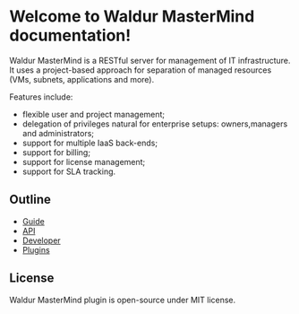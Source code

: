 # Welcome to Waldur MasterMind documentation!

Waldur MasterMind is a RESTful server for management of IT
infrastructure. It uses a project-based approach for separation of
managed resources (VMs, subnets, applications and more).

Features include:

- flexible user and project management;
- delegation of privileges natural for enterprise setups: owners,managers and administrators;
- support for multiple IaaS back-ends;
- support for billing;
- support for license management;
- support for SLA tracking.

## Outline

- [Guide](guide/index)
- [API](drfapi/index)
- [Developer](developer/index)
- [Plugins](plugins/index)

## License

Waldur MasterMind plugin is open-source under MIT license.
